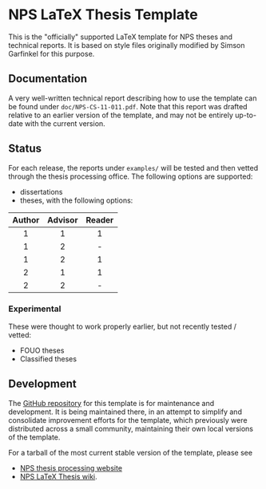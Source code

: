 NPS LaTeX Thesis Template
=========================

This is the "officially" supported LaTeX template
for NPS theses and technical reports. It is
based on style files originally modified by Simson Garfinkel
for this purpose.

Documentation
-------------
A very well-written technical report describing how to use the
template can be found under `doc/NPS-CS-11-011.pdf`. Note that this
report was drafted relative to an earlier version of the template, and may
not be entirely up-to-date with the current version.

Status
------
For each release, the reports under `examples/` will be tested and then vetted 
through the thesis processing office. The following options are supported:

* dissertations
* theses, with the following options:

|  Author | Advisor | Reader |
|:-------:|:-------:|:------:|
| 1       | 1       | 1      |
| 1       | 2       | -      |
| 1       | 2       | 1      |
| 2       | 1       | 1      |
| 2       | 2       | -      |


### Experimental 
These were thought to work properly earlier, but not recently tested / vetted:

* FOUO theses
* Classified theses


Development
-----------
The [GitHub repository](https://github.com/nps-lug/nps-thesis-template) 
for this template is for maintenance and development.
It is being maintained there, in an attempt to simplify and consolidate
improvement efforts for the template, which previously were distributed
across a small community, maintaining their own local versions of the template.

For a tarball of the most current stable version of the template, please see

* [NPS thesis processing website](http://www.nps.edu/research/research1.html)
* [NPS LaTeX Thesis wiki](https://wiki.nps.edu/display/LaTexTP/LaTex+Thesis+Portal).

